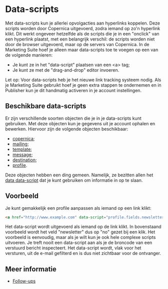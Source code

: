 # Data-scripts

Met data-scripts kun je allerlei opvolgacties aan hyperlinks 
koppelen. Deze scripts worden door Copernica uitgevoerd, zodra 
iemand op zo'n hyperlink klikt. Dit werkt ongeveer hetzelfde 
als de scripts die je in een "onclick" van een hyperlink 
plaatst, met een belangrijk verschil: de scripts worden niet 
door de browser uitgevoerd, maar op de servers van Copernica. 
In de Marketing Suite hoef je alleen maar data-scripts toe 
te voegen op een van de volgende manieren:

* Je kunt ze in het "data-script" plaatsen van een &lt;a&gt; tag;
* Je kunt ze met de "drag-and-drop" editor invoeren.

Let op: Voor data-scripts heb je het nieuwe link tracking systeem nodig. 
Als je Marketing Suite gebruikt hoef je geen extra stappen te ondernemen en 
in Publisher kun je dit handmatig activeren in je account instellingen.

## Beschikbare data-scripts

Er zijn verschillende soorten objecten die je in je 
data-scripts kunt gebruiken. Met deze objecten kun 
je gegevens uit je account ophalen en bewerken. 
Hiervoor zijn de volgende objecten beschikbaar:
                                      
* [copernica](./followups-scripting-copernica);
* [mailing](./followups-scripting-mailing);      
* [template](./followups-scripting-template);  
* [message](./followups-scripting-message);     
* [destination](./followups-scripting-destination);
* [profile](./followups-scripting-profile).        

Deze objecten hebben een ding gemeen. Namelijk, ze bezitten 
allen het [data data-script](./followups-scripting-data) 
dat je kunt gebruiken om informatie in op te slaan. 

## Voorbeeld

Je kunt gemakkelijk een profile aanpassen als iemand op een
link klikt:

```html
<a href="http://www.example.com" data-script="profile.fields.newsletter = 'no';">Klik hier om af te melden</a>
```

Het data-script wordt uitgevoerd als iemand op de link klikt. 
In bovenstaand voorbeeld wordt het veld "newsletter" dus op "no"
gezet bij een klik. Het voorbeeld is eenvoudig, maar als je wilt
kun je ook hele complexe scripts uitvoeren. Je treft nooit een 
data-script aan als je de broncode van een verstuurd bericht 
inspecteert. Het data-script wordt, vlak voor het versturen, uit 
de e-mail gefilterd en is dus niet zichtbaar voor de ontvanger.

## Meer informatie

* [Follow-ups](./followups)